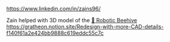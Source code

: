 https://www.linkedin.com/in/zains96/

Zain helped with 3D model of the [🧿 Robotic Beehive](../../products/🧿%20Robotic%20Beehive/🧿%20Robotic%20Beehive.md)
https://gratheon.notion.site/Redesign-with-more-CAD-details-f140f61a2e424bb9888c619eddc55c7c